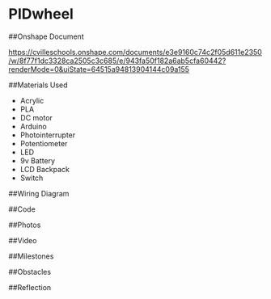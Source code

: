 # PIDwheel
##Onshape Document

https://cvilleschools.onshape.com/documents/e3e9160c74c2f05d611e2350/w/8f77f1dc3328ca2505c3c685/e/943fa50f182a6ab5cfa60442?renderMode=0&uiState=64515a94813904144c09a155

##Materials Used

+ Acrylic
+ PLA
+ DC motor
+ Arduino
+ Photointerrupter
+ Potentiometer
+ LED
+ 9v Battery
+ LCD Backpack
+ Switch

##Wiring Diagram



##Code

##Photos

##Video

##Milestones

##Obstacles

##Reflection
